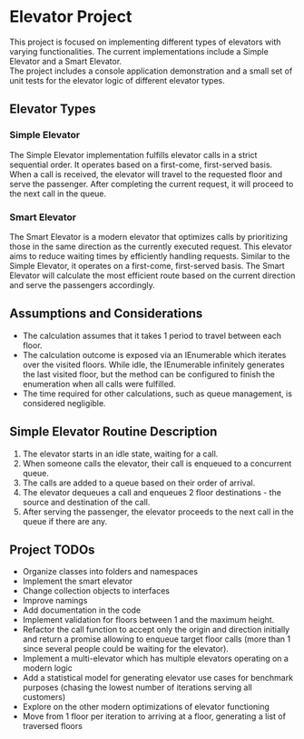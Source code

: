 # Elevator Project

This project is focused on implementing different types of elevators with varying functionalities. The current implementations include a Simple Elevator and a Smart Elevator.  
The project includes a console application demonstration and a small set of unit tests for the elevator logic of different elevator types.

## Elevator Types

### Simple Elevator

The Simple Elevator implementation fulfills elevator calls in a strict sequential order. It operates based on a first-come, first-served basis. When a call is received, the elevator will travel to the requested floor and serve the passenger. After completing the current request, it will proceed to the next call in the queue.

### Smart Elevator

The Smart Elevator is a modern elevator that optimizes calls by prioritizing those in the same direction as the currently executed request. This elevator aims to reduce waiting times by efficiently handling requests. Similar to the Simple Elevator, it operates on a first-come, first-served basis. The Smart Elevator will calculate the most efficient route based on the current direction and serve the passengers accordingly.

## Assumptions and Considerations

- The calculation assumes that it takes 1 period to travel between each floor.
- The calculation outcome is exposed via an IEnumerable which iterates over the visited floors. While idle, the IEnumerable infinitely generates the last visited floor, but the method can be configured to finish the enumeration when all calls were fulfilled.
- The time required for other calculations, such as queue management, is considered negligible.

## Simple Elevator Routine Description

1. The elevator starts in an idle state, waiting for a call.
2. When someone calls the elevator, their call is enqueued to a concurrent queue.
3. The calls are added to a queue based on their order of arrival.
4. The elevator dequeues a call and enqueues 2 floor destinations - the source and destination of the call.
5. After serving the passenger, the elevator proceeds to the next call in the queue if there are any.

## Project TODOs

- Organize classes into folders and namespaces
- Implement the smart elevator
- Change collection objects to interfaces
- Improve namings
- Add documentation in the code
- Implement validation for floors between 1 and the maximum height.
- Refactor the call function to accept only the origin and direction initially and return a promise allowing to enqueue target floor calls (more than 1 since several people could be waiting for the elevator).
- Implement a multi-elevator which has multiple elevators operating on a modern logic
- Add a statistical model for generating elevator use cases for benchmark purposes (chasing the lowest number of iterations serving all customers)
- Explore on the other modern optimizations of elevator functioning
- Move from 1 floor per iteration to arriving at a floor, generating a list of traversed floors